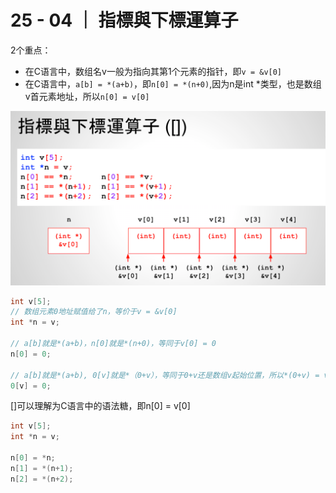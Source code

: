 # 25 - 04 ｜ 指標與下標運算子

2个重点：
- 在C语言中，数组名v一般为指向其第1个元素的指针，即`v = &v[0]`
- 在C语言中，`a[b] = *(a+b)`，即`n[0] = *(n+0)`,因为n是int *类型，也是数组v首元素地址，所以`n[0] = v[0]`
  
![图片](pics//pic-1.jpg)


```c++
int v[5];
// 数组元素0地址赋值给了n，等价于v = &v[0]
int *n = v;

// a[b]就是*(a+b)，n[0]就是*(n+0)，等同于v[0] = 0
n[0] = 0;

// a[b]就是*(a+b), 0[v]就是*（0+v），等同于0+v还是数组v起始位置，所以*(0+v) = v[0]
0[v] = 0;
```

[]可以理解为C语言中的语法糖，即n[0] = v[0]
```c++
int v[5];
int *n = v;

n[0] = *n;
n[1] = *(n+1);
n[2] = *(n+2);


```


